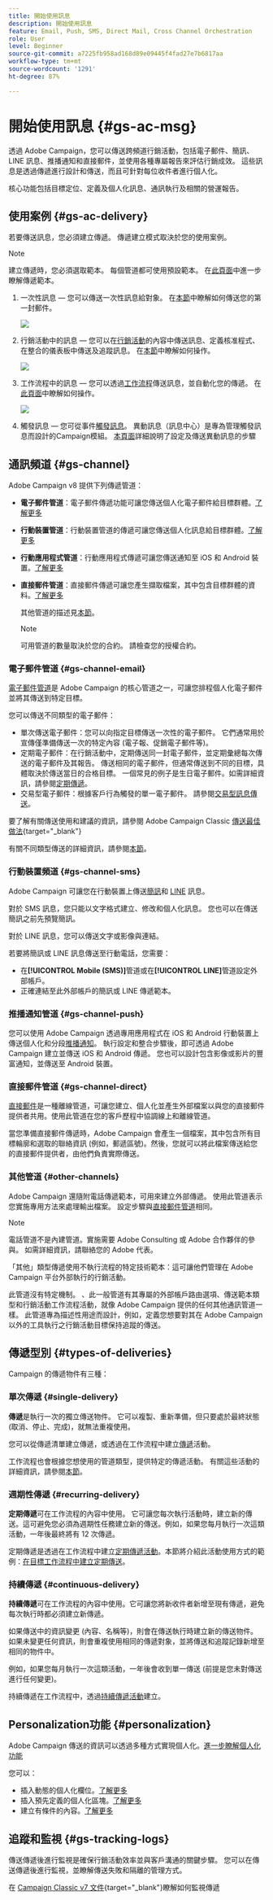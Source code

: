 ```yaml
---
title: 開始使用訊息
description: 開始使用訊息
feature: Email, Push, SMS, Direct Mail, Cross Channel Orchestration
role: User
level: Beginner
source-git-commit: a7225fb958ad168d89e09445f4fad27e7b6817aa
workflow-type: tm+mt
source-wordcount: '1291'
ht-degree: 87%

---
```


# 開始使用訊息 {#gs-ac-msg}

透過 Adobe Campaign，您可以傳送跨頻道行銷活動，包括電子郵件、簡訊、LINE 訊息、推播通知和直接郵件，並使用各種專屬報告來評估行銷成效。 這些訊息是透過傳遞進行設計和傳送，而且可針對每位收件者進行個人化。

核心功能包括目標定位、定義及個人化訊息、通訊執行及相關的營運報告。

## 使用案例 {#gs-ac-delivery}

若要傳送訊息，您必須建立傳遞。 傳遞建立模式取決於您的使用案例。

>[!NOTE]
>
>建立傳遞時，您必須選取範本。 每個管道都可使用預設範本。 在[此頁面](../send/create-templates.md)中進一步瞭解傳遞範本。

1. 一次性訊息 — 您可以傳送一次性訊息給對象。 在[本節](create-message.md)中瞭解如何傳送您的第一封郵件。

   ![](assets/send-email.png)

1. 行銷活動中的訊息 — 您可以在[行銷活動](campaigns.md)的內容中傳送訊息、定義核准程式、在整合的儀表板中傳送及追蹤訊息。 在[本節](../../automation/campaigns/marketing-campaign-deliveries.md)中瞭解如何操作。

   ![](assets/deliveries-in-a-campaign.png)

1. 工作流程中的訊息 — 您可以透過[工作流程](../config/workflows.md)傳送訊息，並自動化您的傳遞。 在[此頁面](../../automation/workflow/delivery.md)中瞭解如何操作。

   ![](assets/send-in-a-wf.png)

1. 觸發訊息 — 您可從事件[觸發訊息](../send/transactional.md)。 異動訊息（訊息中心）是專為管理觸發訊息而設計的Campaign模組。 [本頁面](../send/transactional.md)詳細說明了設定及傳送異動訊息的步驟

## 通訊頻道 {#gs-channel}

Adobe Campaign v8 提供下列傳遞管道：

* **電子郵件管道**：電子郵件傳遞功能可讓您傳送個人化電子郵件給目標群體。[了解更多](#gs-channel-email)

* **行動裝置管道**：行動裝置管道的傳遞可讓您傳送個人化訊息給目標群體。[了解更多](#gs-channel-sms)

* **行動應用程式管道**：行動應用程式傳遞可讓您傳送通知至 iOS 和 Android 裝置。[了解更多](#gs-channel-push)

* **直接郵件管道**：直接郵件傳遞可讓您產生擷取檔案，其中包含目標群體的資料。[了解更多](#gs-channel-direct)

  其他管道的描述見[本節](#other-channels)。

  >[!NOTE]
  >
  >可用管道的數量取決於您的合約。 請檢查您的授權合約。

### 電子郵件管道 {#gs-channel-email}

[電子郵件管道](../send/direct-mail.md)是 Adobe Campaign 的核心管道之一，可讓您排程個人化電子郵件並將其傳送到特定目標。

您可以傳送不同類型的電子郵件：

* 單次傳送電子郵件：您可以向指定目標傳送一次性的電子郵件。 它們通常用於宣傳僅準備傳送一次的特定內容 (電子報、促銷電子郵件等)。
* 定期電子郵件：在行銷活動中，定期傳送同一封電子郵件，並定期彙總每次傳送的電子郵件及其報告。 傳送相同的電子郵件，但通常傳送到不同的目標，具體取決於傳送當日的合格目標。 一個常見的例子是生日電子郵件。如需詳細資訊，請參閱[定期傳遞](../../automation/workflow/recurring-delivery.md)。
* 交易型電子郵件：根據客戶行為觸發的單一電子郵件。 請參閱[交易型訊息傳送](../send/transactional.md)。

要了解有關傳送使用和建議的資訊，請參閱 Adobe Campaign Classic [傳送最佳做法](https://experienceleague.adobe.com/docs/campaign-classic/using/sending-messages/key-steps-when-creating-a-delivery/delivery-bestpractices/delivery-best-practices.html?lang=zh-Hant#sending-messages){target="_blank"}

有關不同類型傳送的詳細資訊，請參閱[本節](#types-of-deliveries)。

### 行動裝置頻道 {#gs-channel-sms}

Adobe Campaign 可讓您在行動裝置上傳送[簡訊](../send/sms/sms.md)和 [LINE](../send/line.md) 訊息。

對於 SMS 訊息，您只能以文字格式建立、修改和個人化訊息。 您也可以在傳送簡訊之前先預覽簡訊。

對於 LINE 訊息，您可以傳送文字或影像與連結。

若要將簡訊或 LINE 訊息傳送至行動電話，您需要：

* 在&#x200B;**[!UICONTROL Mobile (SMS)]**&#x200B;管道或在&#x200B;**[!UICONTROL LINE]**&#x200B;管道設定外部帳戶。
* 正確連結至此外部帳戶的簡訊或 LINE 傳遞範本。


### 推播通知管道 {#gs-channel-push}

您可以使用 Adobe Campaign 透過專用應用程式在 iOS 和 Android 行動裝置上傳送個人化和分段[推播通知](../send/push.md)。 執行設定和整合步驟後，即可透過 Adobe Campaign 建立並傳送 iOS 和 Android 傳遞。 您也可以設計包含影像或影片的豐富通知，並傳送至 Android 裝置。

### 直接郵件管道 {#gs-channel-direct}

[直接郵件](../send/direct-mail.md)是一種離線管道，可讓您建立、個人化並產生外部檔案以與您的直接郵件提供者共用。使用此管道在您的客戶歷程中協調線上和離線管道。

當您準備直接郵件傳遞時，Adobe Campaign 會產生一個檔案，其中包含所有目標輪廓和選取的聯絡資訊 (例如，郵遞區號)。然後，您就可以將此檔案傳送給您的直接郵件提供者，由他們負責實際傳送。


### 其他管道 {#other-channels}

Adobe Campaign 還隨附電話傳遞範本，可用來建立外部傳遞。 使用此管道表示您實施專用方法來處理輸出檔案。 設定步驟與[直接郵件管道](../send/direct-mail.md)相同。

>[!NOTE]
>
>電話管道不是內建管道。實施需要 Adobe Consulting 或 Adobe 合作夥伴的參與。 如需詳細資訊，請聯絡您的 Adobe 代表。

「其他」類型傳遞使用不執行流程的特定技術範本：這可讓他們管理在 Adobe Campaign 平台外部執行的行銷活動。

此管道沒有特定機制。 、此一般管道有其專屬的外部帳戶路由選項、傳送範本類型和行銷活動工作流程活動，就像 Adobe Campaign 提供的任何其他通訊管道一樣。 此管道專為描述性用途而設計，例如，定義您想要對其在 Adobe Campaign 以外的工具執行之行銷活動目標保持追蹤的傳送。

## 傳遞型別 {#types-of-deliveries}

Campaign 的傳遞物件有三種：

### 單次傳遞 {#single-delivery}

 **傳遞**&#x200B;是執行一次的獨立傳送物件。 它可以複製、重新準備，但只要處於最終狀態 (取消、停止、完成)，就無法重複使用。

您可以從傳遞清單建立傳遞，或透過在工作流程中建立[傳遞](../../automation/workflow/delivery.md)活動。

工作流程也會根據您想使用的管道類型，提供特定的傳遞活動。 有關這些活動的詳細資訊，請參閱[本節](../../automation/workflow/cross-channel-deliveries.md)。

### 週期性傳遞 {#recurring-delivery}

**定期傳遞**&#x200B;可在工作流程的內容中使用。 它可讓您每次執行活動時，建立新的傳送。這可避免您必須為週期性任務建立新的傳送。例如，如果您每月執行一次這類活動，一年後最終將有 12 次傳遞。

定期傳遞是透過在工作流程中建立[定期傳遞活動](../../automation/workflow/recurring-delivery.md)。本節將介紹此活動使用方式的範例：[在目標工作流程中建立定期傳送](../../automation/workflow/send-a-birthday-email.md)。

### 持續傳遞 {#continuous-delivery}

**持續傳遞**&#x200B;可在工作流程的內容中使用。它可讓您將新收件者新增至現有傳遞，避免每次執行時都必須建立新傳遞。

如果傳送中的資訊變更 (內容、名稱等)，則會在傳送執行時建立新的傳送物件。如果未變更任何資訊，則會重複使用相同的傳遞對象，並將傳送和追蹤記錄新增至相同的物件中。

例如，如果您每月執行一次這類活動，一年後會收到單一傳送 (前提是您未對傳送進行任何變更)。

持續傳遞在工作流程中，透過[持續傳遞活動](../../automation/workflow/continuous-delivery.md)建立。

## Personalization功能 {#personalization}

Adobe Campaign 傳送的資訊可以透過多種方式實現個人化。[進一步瞭解個人化功能](../send/personalize.md)

您可以：

* 插入動態的個人化欄位。[了解更多](../send/personalization-fields.md)
* 插入預先定義的個人化區塊。[了解更多](../send/personalization-blocks.md)
* 建立有條件的內容。[了解更多](../send/conditions.md)


## 追蹤和監視 {#gs-tracking-logs}

傳送傳遞後進行監視是確保行銷活動效率並與客戶溝通的關鍵步驟。 您可以在傳送傳遞後進行監視，並瞭解傳送失敗和隔離的管理方式。

在 [Campaign Classic v7 文件](https://experienceleague.adobe.com/docs/campaign-classic/using/sending-messages/monitoring-deliveries/about-delivery-monitoring.html?lang=zh-Hans#sending-messages){target="_blank"}瞭解如何監視傳遞

